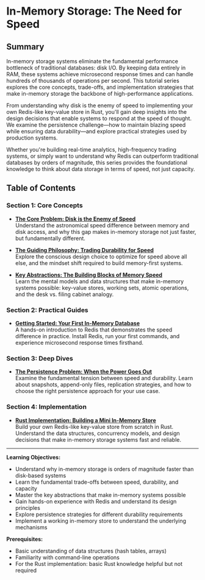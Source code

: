 # In-Memory Storage: The Need for Speed

## Summary

In-memory storage systems eliminate the fundamental performance bottleneck of traditional databases: disk I/O. By keeping data entirely in RAM, these systems achieve microsecond response times and can handle hundreds of thousands of operations per second. This tutorial series explores the core concepts, trade-offs, and implementation strategies that make in-memory storage the backbone of high-performance applications.

From understanding why disk is the enemy of speed to implementing your own Redis-like key-value store in Rust, you'll gain deep insights into the design decisions that enable systems to respond at the speed of thought. We examine the persistence challenge—how to maintain blazing speed while ensuring data durability—and explore practical strategies used by production systems.

Whether you're building real-time analytics, high-frequency trading systems, or simply want to understand why Redis can outperform traditional databases by orders of magnitude, this series provides the foundational knowledge to think about data storage in terms of speed, not just capacity.

## Table of Contents

### Section 1: Core Concepts

- **[The Core Problem: Disk is the Enemy of Speed](01-concepts-01-the-core-problem.md)**  
  Understand the astronomical speed difference between memory and disk access, and why this gap makes in-memory storage not just faster, but fundamentally different.

- **[The Guiding Philosophy: Trading Durability for Speed](01-concepts-02-the-guiding-philosophy.md)**  
  Explore the conscious design choice to optimize for speed above all else, and the mindset shift required to build memory-first systems.

- **[Key Abstractions: The Building Blocks of Memory Speed](01-concepts-03-key-abstractions.md)**  
  Learn the mental models and data structures that make in-memory systems possible: key-value stores, working sets, atomic operations, and the desk vs. filing cabinet analogy.

### Section 2: Practical Guides

- **[Getting Started: Your First In-Memory Database](02-guides-01-getting-started.md)**  
  A hands-on introduction to Redis that demonstrates the speed difference in practice. Install Redis, run your first commands, and experience microsecond response times firsthand.

### Section 3: Deep Dives

- **[The Persistence Problem: When the Power Goes Out](03-deep-dive-01-the-persistence-problem.md)**  
  Examine the fundamental tension between speed and durability. Learn about snapshots, append-only files, replication strategies, and how to choose the right persistence approach for your use case.

### Section 4: Implementation

- **[Rust Implementation: Building a Mini In-Memory Store](04-rust-implementation.md)**  
  Build your own Redis-like key-value store from scratch in Rust. Understand the data structures, concurrency models, and design decisions that make in-memory storage systems fast and reliable.

---

**Learning Objectives:**
- Understand why in-memory storage is orders of magnitude faster than disk-based systems
- Learn the fundamental trade-offs between speed, durability, and capacity
- Master the key abstractions that make in-memory systems possible
- Gain hands-on experience with Redis and understand its design principles
- Explore persistence strategies for different durability requirements
- Implement a working in-memory store to understand the underlying mechanisms

**Prerequisites:**
- Basic understanding of data structures (hash tables, arrays)
- Familiarity with command-line operations
- For the Rust implementation: basic Rust knowledge helpful but not required